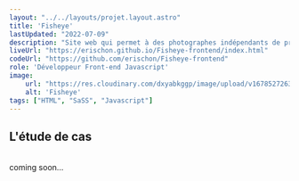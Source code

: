 ```yaml
---
layout: "../../layouts/projet.layout.astro"
title: 'Fisheye'
lastUpdated: "2022-07-09"
description: "Site web qui permet à des photographes indépendants de présenter leurs meilleurs travaux."
liveUrl: "https://erischon.github.io/Fisheye-frontend/index.html"
codeUrl: "https://github.com/erischon/Fisheye-frontend"
role: 'Développeur Front-end Javascript'
image:
    url: "https://res.cloudinary.com/dxyabkggp/image/upload/v1678527263/erischon-website/projects/fisheye-800x419-1_afwi1t.png" 
    alt: 'Fisheye'
tags: ["HTML", "SaSS", "Javascript"]
---
```


## L'étude de cas  
  <br/>
coming soon...